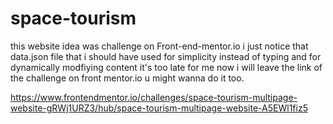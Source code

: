 # space-tourism

this website idea was challenge on Front-end-mentor.io
i just notice that data.json file that i should have used for simplicity instead of typing and for dynamically modfiying content it's too late for me now i will leave the link of the challenge on front mentor.io u might wanna do it too.

https://www.frontendmentor.io/challenges/space-tourism-multipage-website-gRWj1URZ3/hub/space-tourism-multipage-website-A5EWl1fiz5

